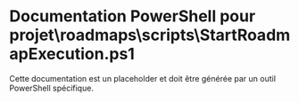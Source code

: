 # Documentation PowerShell pour projet\roadmaps\scripts\StartRoadmapExecution.ps1

Cette documentation est un placeholder et doit être générée par un outil PowerShell spécifique.

